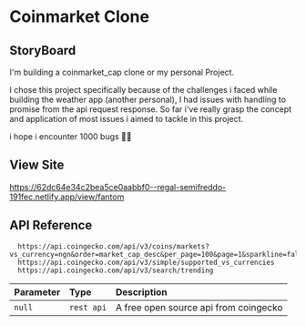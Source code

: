 
# Coinmarket Clone

## StoryBoard


I'm building a coinmarket_cap clone or my personal Project.

I chose this project specifically because of the challenges i faced while building the weather app (another personal), I had issues with handling to promise from the api request response. So far i've really grasp the concept and application of most issues i aimed to tackle in this project.

i hope i encounter 1000 bugs 🐞🐞

## View Site

https://62dc64e34c2bea5ce0aabbf0--regal-semifreddo-191fec.netlify.app/view/fantom

## API Reference

```http
  https://api.coingecko.com/api/v3/coins/markets?vs_currency=ngn&order=market_cap_desc&per_page=100&page=1&sparkline=false
  https://api.coingecko.com/api/v3/simple/supported_vs_currencies
  https://api.coingecko.com/api/v3/search/trending
```

| Parameter | Type     | Description                |
| :-------- | :------- | :------------------------- |
| `null` | `rest api` | A free open source api from coingecko |

